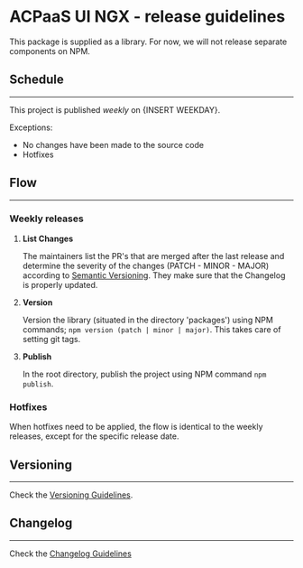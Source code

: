 # ACPaaS UI NGX - release guidelines

This package is supplied as a library.
For now, we will not release separate components on NPM.

## Schedule

---

This project is published *weekly* on {INSERT WEEKDAY}.

Exceptions:

* No changes have been made to the source code
* Hotfixes

## Flow

---

### Weekly releases

1. **List Changes**

   The maintainers list the PR's that are merged after the last release and determine the severity of the changes (PATCH - MINOR - MAJOR) according to [Semantic Versioning](https://semver.org/). They make sure that the Changelog is properly updated.

2. **Version**

   Version the library (situated in the directory 'packages') using NPM commands; `npm version (patch | minor | major)`. This takes care of setting git tags.

3. **Publish**

   In the root directory, publish the project using NPM command `npm publish`.

### Hotfixes

When hotfixes need to be applied, the flow is identical to the weekly releases, except for the specific release date.

## Versioning

---

Check the [Versioning Guidelines](./VERSIONING.md).

## Changelog

---

Check the [Changelog Guidelines](./CHANGELOG.md)